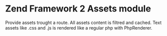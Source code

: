Zend Framework 2 Assets module
==============================

Provide assets trought a route. All assets content is filtred and cached.
Text assets like .css and .js is rendered like a regular php with PhpRenderer.